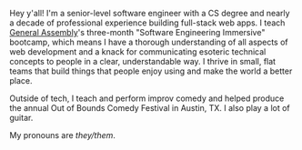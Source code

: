 Hey y'all! I'm a senior-level software engineer with a CS degree and nearly a decade of professional experience building full-stack web apps. I teach [General Assembly](generalassemb.ly/)'s three-month "Software Engineering Immersive" bootcamp, which means I have a thorough understanding of all aspects of web development and a knack for communicating esoteric technical concepts to people in a clear, understandable way. I thrive in small, flat teams that build things that people enjoy using and make the world a better place. 

Outside of tech, I teach and perform improv comedy and helped produce the annual Out of Bounds Comedy Festival in Austin, TX. I also play a lot of guitar. 

My pronouns are *they/them*. 
